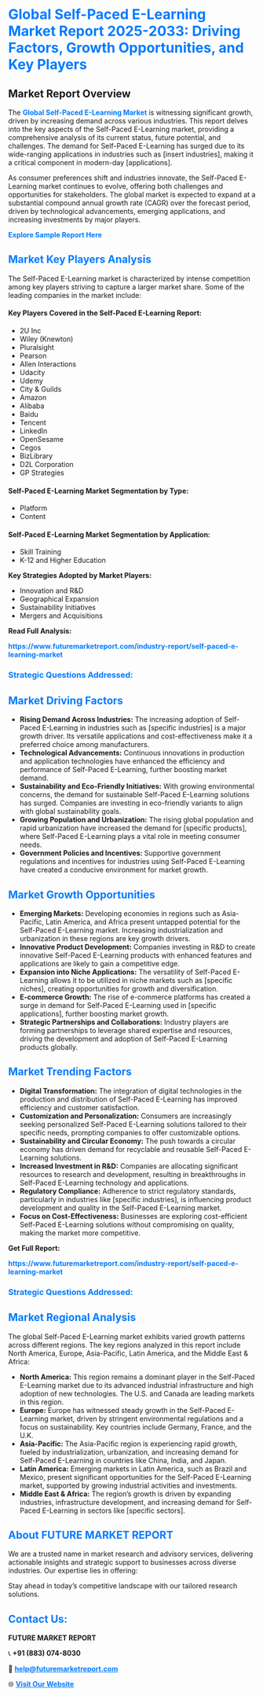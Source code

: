 <h1 style="color: #007BFF;">Global Self-Paced E-Learning Market Report 2025-2033: Driving Factors, Growth Opportunities, and Key Players</h1>

<section id="overview">
<h2>Market Report Overview</h2>
<p>The <a href="https://www.futuremarketreport.com/industry-report/self-paced-e-learning-market" style="color: #007BFF; text-decoration: none;"><strong>Global Self-Paced E-Learning Market</strong></a> is witnessing significant growth, driven by increasing demand across various industries. This report delves into the key aspects of the Self-Paced E-Learning market, providing a comprehensive analysis of its current status, future potential, and challenges. The demand for Self-Paced E-Learning has surged due to its wide-ranging applications in industries such as [insert industries], making it a critical component in modern-day [applications].</p>
<p>As consumer preferences shift and industries innovate, the Self-Paced E-Learning market continues to evolve, offering both challenges and opportunities for stakeholders. The global market is expected to expand at a substantial compound annual growth rate (CAGR) over the forecast period, driven by technological advancements, emerging applications, and increasing investments by major players.</p>
</section>

<section id="overview">
<p><a href="https://www.futuremarketreport.com/request-sample/reportId=28550" style="color: #007BFF; text-decoration: none;"><strong>Explore Sample Report Here</strong></a></p>
</section>

<section id="key-players">
<h2 style="color: #007BFF;">Market Key Players Analysis</h2>
<p>The Self-Paced E-Learning market is characterized by intense competition among key players striving to capture a larger market share. Some of the leading companies in the market include:</p>
<h4>Key Players Covered in the Self-Paced E-Learning Report:</h4>
<ul><li>2U Inc</li><li>Wiley (Knewton)</li><li>Pluralsight</li><li>Pearson</li><li>Allen Interactions</li><li>Udacity</li><li>Udemy</li><li>City &amp; Guilds</li><li>Amazon</li><li>Alibaba</li><li>Baidu</li><li>Tencent</li><li>LinkedIn</li><li>OpenSesame</li><li>Cegos</li><li>BizLibrary</li><li>D2L Corporation</li><li>GP Strategies</li></ul>
<h4>Self-Paced E-Learning Market Segmentation by Type:</h4>
<ul><li>Platform</li><li>Content</li></ul>

<h4>Self-Paced E-Learning Market Segmentation by Application:</h4>
<ul><li>Skill Training</li><li>K-12 and Higher Education</li></ul>
<p><strong>Key Strategies Adopted by Market Players:</strong></p>
<ul>
<li>Innovation and R&D</li>
<li>Geographical Expansion</li>
<li>Sustainability Initiatives</li>
<li>Mergers and Acquisitions</li>
</ul>
</section>

<section>
<p><strong>Read Full Analysis: </strong></p><a href="https://www.futuremarketreport.com/industry-report/self-paced-e-learning-market" style="color: #007BFF; text-decoration: none;"><strong>https://www.futuremarketreport.com/industry-report/self-paced-e-learning-market</strong></a>
<h3 style="color: #007BFF;">Strategic Questions Addressed:</h3>
</section>

<section id="driving-factors">
<h2 style="color: #007BFF;">Market Driving Factors</h2>
<ul>
<li><strong>Rising Demand Across Industries:</strong> The increasing adoption of Self-Paced E-Learning in industries such as [specific industries] is a major growth driver. Its versatile applications and cost-effectiveness make it a preferred choice among manufacturers.</li>
<li><strong>Technological Advancements:</strong> Continuous innovations in production and application technologies have enhanced the efficiency and performance of Self-Paced E-Learning, further boosting market demand.</li>
<li><strong>Sustainability and Eco-Friendly Initiatives:</strong> With growing environmental concerns, the demand for sustainable Self-Paced E-Learning solutions has surged. Companies are investing in eco-friendly variants to align with global sustainability goals.</li>
<li><strong>Growing Population and Urbanization:</strong> The rising global population and rapid urbanization have increased the demand for [specific products], where Self-Paced E-Learning plays a vital role in meeting consumer needs.</li>
<li><strong>Government Policies and Incentives:</strong> Supportive government regulations and incentives for industries using Self-Paced E-Learning have created a conducive environment for market growth.</li>
</ul>
</section>

<section id="growth-opportunities">
<h2 style="color: #007BFF;">Market Growth Opportunities</h2>
<ul>
<li><strong>Emerging Markets:</strong> Developing economies in regions such as Asia-Pacific, Latin America, and Africa present untapped potential for the Self-Paced E-Learning market. Increasing industrialization and urbanization in these regions are key growth drivers.</li>
<li><strong>Innovative Product Development:</strong> Companies investing in R&D to create innovative Self-Paced E-Learning products with enhanced features and applications are likely to gain a competitive edge.</li>
<li><strong>Expansion into Niche Applications:</strong> The versatility of Self-Paced E-Learning allows it to be utilized in niche markets such as [specific niches], creating opportunities for growth and diversification.</li>
<li><strong>E-commerce Growth:</strong> The rise of e-commerce platforms has created a surge in demand for Self-Paced E-Learning used in [specific applications], further boosting market growth.</li>
<li><strong>Strategic Partnerships and Collaborations:</strong> Industry players are forming partnerships to leverage shared expertise and resources, driving the development and adoption of Self-Paced E-Learning products globally.</li>
</ul>
</section>

<section id="trending-factors">
<h2 style="color: #007BFF;">Market Trending Factors</h2>
<ul>
<li><strong>Digital Transformation:</strong> The integration of digital technologies in the production and distribution of Self-Paced E-Learning has improved efficiency and customer satisfaction.</li>
<li><strong>Customization and Personalization:</strong> Consumers are increasingly seeking personalized Self-Paced E-Learning solutions tailored to their specific needs, prompting companies to offer customizable options.</li>
<li><strong>Sustainability and Circular Economy:</strong> The push towards a circular economy has driven demand for recyclable and reusable Self-Paced E-Learning solutions.</li>
<li><strong>Increased Investment in R&D:</strong> Companies are allocating significant resources to research and development, resulting in breakthroughs in Self-Paced E-Learning technology and applications.</li>
<li><strong>Regulatory Compliance:</strong> Adherence to strict regulatory standards, particularly in industries like [specific industries], is influencing product development and quality in the Self-Paced E-Learning market.</li>
<li><strong>Focus on Cost-Effectiveness:</strong> Businesses are exploring cost-efficient Self-Paced E-Learning solutions without compromising on quality, making the market more competitive.</li>
</ul>
</section>

<section>
<p><strong>Get Full Report: </strong></p><a href="https://www.futuremarketreport.com/industry-report/self-paced-e-learning-market" style="color: #007BFF; text-decoration: none;"><strong>https://www.futuremarketreport.com/industry-report/self-paced-e-learning-market</strong></a>
<h3 style="color: #007BFF;">Strategic Questions Addressed:</h3>
</section>


<section id="regional-analysis">
<h2 style="color: #007BFF;">Market Regional Analysis</h2>
<p>The global Self-Paced E-Learning market exhibits varied growth patterns across different regions. The key regions analyzed in this report include North America, Europe, Asia-Pacific, Latin America, and the Middle East & Africa:</p>
<ul>
<li><strong>North America:</strong> This region remains a dominant player in the Self-Paced E-Learning market due to its advanced industrial infrastructure and high adoption of new technologies. The U.S. and Canada are leading markets in this region.</li>
<li><strong>Europe:</strong> Europe has witnessed steady growth in the Self-Paced E-Learning market, driven by stringent environmental regulations and a focus on sustainability. Key countries include Germany, France, and the U.K.</li>
<li><strong>Asia-Pacific:</strong> The Asia-Pacific region is experiencing rapid growth, fueled by industrialization, urbanization, and increasing demand for Self-Paced E-Learning in countries like China, India, and Japan.</li>
<li><strong>Latin America:</strong> Emerging markets in Latin America, such as Brazil and Mexico, present significant opportunities for the Self-Paced E-Learning market, supported by growing industrial activities and investments.</li>
<li><strong>Middle East & Africa:</strong> The region’s growth is driven by expanding industries, infrastructure development, and increasing demand for Self-Paced E-Learning in sectors like [specific sectors].</li>
</ul>
</section>

<footer>
<h2 style="color: #007BFF;">About FUTURE MARKET REPORT</h2>
<p>We are a trusted name in market research and advisory services, delivering actionable insights and strategic support to businesses across diverse industries. Our expertise lies in offering:</p>

<p>Stay ahead in today’s competitive landscape with our tailored research solutions.</p>

<h2 style="color: #007BFF;">Contact Us:</h2>
<p><strong>FUTURE MARKET REPORT</strong></p>
<p>📞 <strong>+91 (883) 074-8030</strong></p>
<p>📧 <strong><a href="mailto:help@futuremarketreport.com" style="color: #007BFF;">help@futuremarketreport.com</a></strong></p>
<p>🌐 <strong><a href="https://www.futuremarketreport.com/" style="color: #007BFF;">Visit Our Website</a></strong></p>
</footer>